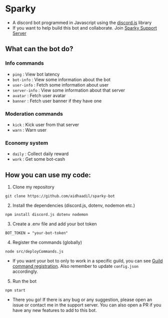 # Sparky

- A discord bot programmed in Javascript using the [discord.js](https://discord.js.org/) library
- If you want to help build this bot and collaborate. Join [Sparky Support Server](https://discord.gg/SAqb5Dcfek)

## What can the bot do?

### Info commands

- `ping` : View bot latency
- `bot-info` : View some information about the bot
- `user-info` : Fetch some information about user
- `server-info` : View some information about that server
- `avatar` : Fetch user avatar
- `banner` : Fetch user banner if they have one

### Moderation commands

- `kick` : Kick user from that server
- `warn` : Warn user

### Economy system

- `daily` : Collect daily reward
- `work` : Get some bot-cash

## How you can use my code:

1. Clone my repository

```
git clone https://github.com/aidhaadil/sparky-bot
```

2. Install the dependencies (discord.js, dotenv, nodemon etc.)

```
npm install discord.js dotenv nodemon
```

3. Create a .env file and add your bot token

```
BOT_TOKEN = "your-bot-token"
```

4. Register the commands (globally)

```
node src/deployCommands.js
```

- If you want your bot to only to work in a specific guild, you can see [Guild command registration](https://discordjs.guide/creating-your-bot/command-deployment.html#guild-commands). Also remember to update `config.json` accordingly.

5. Run the bot

```
npm start
```

- There you go! If there is any bug or any suggestion, please open an issue or contact me in the support server. You can also open a PR if you have any new features to add to this bot.
